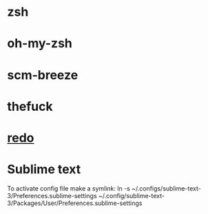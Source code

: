zsh
===

oh-my-zsh
=========

scm-breeze
==========

thefuck
=======

[redo](https://github.com/barthr/redo)
======================================

Sublime text
============

To activate config file make a symlink:
ln -s ~/.configs/sublime-text-3/Preferences.sublime-settings ~/.config/sublime-text-3/Packages/User/Preferences.sublime-settings